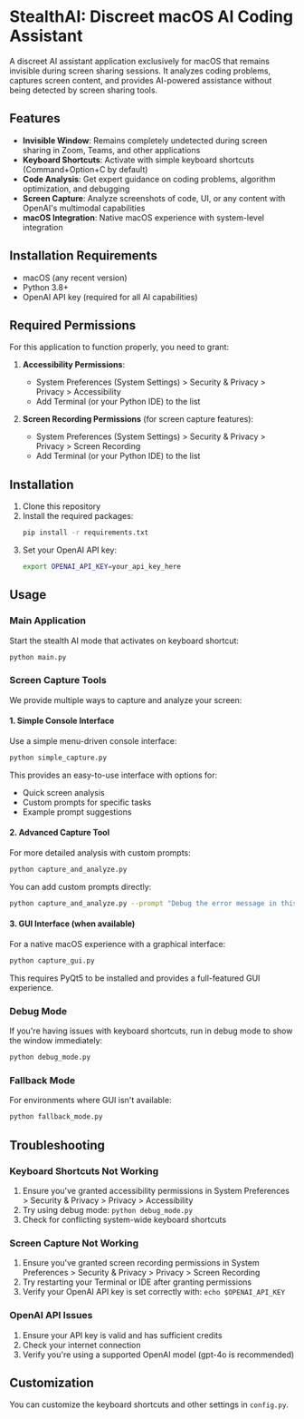 # StealthAI: Discreet macOS AI Coding Assistant

A discreet AI assistant application exclusively for macOS that remains invisible during screen sharing sessions. It analyzes coding problems, captures screen content, and provides AI-powered assistance without being detected by screen sharing tools.

## Features

- **Invisible Window**: Remains completely undetected during screen sharing in Zoom, Teams, and other applications
- **Keyboard Shortcuts**: Activate with simple keyboard shortcuts (Command+Option+C by default)
- **Code Analysis**: Get expert guidance on coding problems, algorithm optimization, and debugging
- **Screen Capture**: Analyze screenshots of code, UI, or any content with OpenAI's multimodal capabilities
- **macOS Integration**: Native macOS experience with system-level integration

## Installation Requirements

- macOS (any recent version)
- Python 3.8+
- OpenAI API key (required for all AI capabilities)

## Required Permissions

For this application to function properly, you need to grant:

1. **Accessibility Permissions**:
   - System Preferences (System Settings) > Security & Privacy > Privacy > Accessibility
   - Add Terminal (or your Python IDE) to the list

2. **Screen Recording Permissions** (for screen capture features):
   - System Preferences (System Settings) > Security & Privacy > Privacy > Screen Recording
   - Add Terminal (or your Python IDE) to the list

## Installation

1. Clone this repository
2. Install the required packages:
   ```bash
   pip install -r requirements.txt
   ```
3. Set your OpenAI API key:
   ```bash
   export OPENAI_API_KEY=your_api_key_here
   ```

## Usage

### Main Application

Start the stealth AI mode that activates on keyboard shortcut:

```bash
python main.py
```

### Screen Capture Tools

We provide multiple ways to capture and analyze your screen:

#### 1. Simple Console Interface

Use a simple menu-driven console interface:

```bash
python simple_capture.py
```

This provides an easy-to-use interface with options for:
- Quick screen analysis
- Custom prompts for specific tasks
- Example prompt suggestions

#### 2. Advanced Capture Tool

For more detailed analysis with custom prompts:

```bash
python capture_and_analyze.py
```

You can add custom prompts directly:

```bash
python capture_and_analyze.py --prompt "Debug the error message in this screenshot"
```

#### 3. GUI Interface (when available)

For a native macOS experience with a graphical interface:

```bash
python capture_gui.py
```

This requires PyQt5 to be installed and provides a full-featured GUI experience.

### Debug Mode

If you're having issues with keyboard shortcuts, run in debug mode to show the window immediately:

```bash
python debug_mode.py
```

### Fallback Mode

For environments where GUI isn't available:

```bash
python fallback_mode.py
```

## Troubleshooting

### Keyboard Shortcuts Not Working

1. Ensure you've granted accessibility permissions in System Preferences > Security & Privacy > Privacy > Accessibility
2. Try using debug mode: `python debug_mode.py`
3. Check for conflicting system-wide keyboard shortcuts

### Screen Capture Not Working

1. Ensure you've granted screen recording permissions in System Preferences > Security & Privacy > Privacy > Screen Recording
2. Try restarting your Terminal or IDE after granting permissions
3. Verify your OpenAI API key is set correctly with: `echo $OPENAI_API_KEY`

### OpenAI API Issues

1. Ensure your API key is valid and has sufficient credits
2. Check your internet connection
3. Verify you're using a supported OpenAI model (gpt-4o is recommended)

## Customization

You can customize the keyboard shortcuts and other settings in `config.py`.